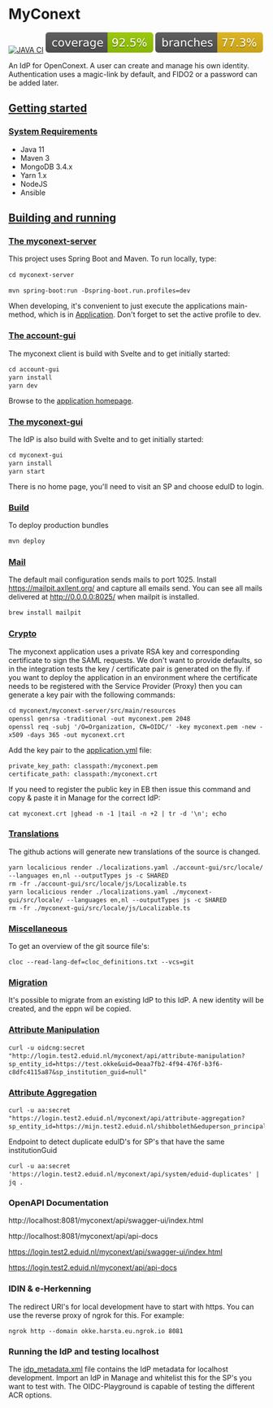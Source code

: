 # MyConext
[![JAVA CI](https://github.com/OpenConext/OpenConext-myconext/actions/workflows/actions.yml/badge.svg)](https://github.com/OpenConext/OpenConext-myconext/actions/workflows/actions.yml)
![Coverage](.github/badges/jacoco.svg)
![Branches](.github/badges/branches.svg)

An IdP for OpenConext. A user can create and manage his own identity. Authentication uses a magic-link by default, and FIDO2 or a password can be added later.

## [Getting started](#getting-started)

### [System Requirements](#system-requirements)

- Java 11
- Maven 3
- MongoDB 3.4.x
- Yarn 1.x
- NodeJS
- Ansible

## [Building and running](#building-and-running)

### [The myconext-server](#myconext-server)

This project uses Spring Boot and Maven. To run locally, type:

`cd myconext-server`

`mvn spring-boot:run -Dspring-boot.run.profiles=dev`

When developing, it's convenient to just execute the applications main-method, which is in [Application](myconext-server/src/main/java/myconext/MyConextServerApplication.java).
Don't forget to set the active profile to dev.

### [The account-gui](#myconext-gui)

The myconext client is build with Svelte and to get initially started:

```
cd account-gui
yarn install
yarn dev
```

Browse to the [application homepage](http://localhost:3001/).

### [The myconext-gui](#myconext-gui)

The IdP is also build with Svelte and to get initially started:

```
cd myconext-gui
yarn install
yarn start
```

There is no home page, you'll need to visit an SP and choose eduID to login.

### [Build](#build)

To deploy production bundles
```bash
mvn deploy
```
### [Mail](#mail)

The default mail configuration sends mails to port 1025. Install https://mailpit.axllent.org/ and capture all emails send. 
You can see all mails delivered at http://0.0.0.0:8025/ when mailpit is installed.
```bash
brew install mailpit
```

### [Crypto](#crypto)

The myconext application uses a private RSA key and corresponding certificate to sign the SAML requests. We don't want
to provide defaults, so in the integration tests the key / certificate pair is generated on the fly. if you want to
deploy the application in an environment where the certificate needs to be registered with the Service Provider (Proxy)
then you can generate a key pair with the following commands:
```
cd myconext/myconext-server/src/main/resources
openssl genrsa -traditional -out myconext.pem 2048
openssl req -subj '/O=Organization, CN=OIDC/' -key myconext.pem -new -x509 -days 365 -out myconext.crt
```
Add the key pair to the [application.yml](myconext-server/src/main/resources/application.yml) file:
```
private_key_path: classpath:/myconext.pem
certificate_path: classpath:/myconext.crt
```
If you need to register the public key in EB then issue this command and copy & paste it in Manage for the correct IdP:
```
cat myconext.crt |ghead -n -1 |tail -n +2 | tr -d '\n'; echo
```
### [Translations](translations)

The github actions will generate new translations of the source is changed.

```
yarn localicious render ./localizations.yaml ./account-gui/src/locale/ --languages en,nl --outputTypes js -c SHARED
rm -fr ./account-gui/src/locale/js/Localizable.ts
yarn localicious render ./localizations.yaml ./myconext-gui/src/locale/ --languages en,nl --outputTypes js -c SHARED
rm -fr ./myconext-gui/src/locale/js/Localizable.ts
```

### [Miscellaneous](#miscellaneous)

To get an overview of the git source file's:
```
cloc --read-lang-def=cloc_definitions.txt --vcs=git
```

### [Migration](#migration)

It's possible to migrate from an existing IdP to this IdP. A new identity will be created, and the eppn wil be copied.

### [Attribute Manipulation](#attribute-manipulation)
```
curl -u oidcng:secret "http://login.test2.eduid.nl/myconext/api/attribute-manipulation?sp_entity_id=https://test.okke&uid=0eaa7fb2-4f94-476f-b3f6-c8dfc4115a87&sp_institution_guid=null"
```

### [Attribute Aggregation](#attribute-aggregation)
```
curl -u aa:secret "https://login.test2.eduid.nl/myconext/api/attribute-aggregation?sp_entity_id=https://mijn.test2.eduid.nl/shibboleth&eduperson_principal_name=j.doe@example.com"
```
Endpoint to detect duplicate eduID's for SP's that have the same institutionGuid
```
curl -u aa:secret 'https://login.test2.eduid.nl/myconext/api/system/eduid-duplicates' | jq .
```

### OpenAPI Documentation

http://localhost:8081/myconext/api/swagger-ui/index.html

http://localhost:8081/myconext/api/api-docs

https://login.test2.eduid.nl/myconext/api/swagger-ui/index.html


https://login.test2.eduid.nl/myconext/api/api-docs

### IDIN & e-Herkenning

The redirect URI's for local development have to start with https. You can use the reverse proxy of ngrok for this. For example:
```
ngrok http --domain okke.harsta.eu.ngrok.io 8081
```

### Running the IdP and testing localhost

The [idp_metadata.xml](idp_metadata.xml) file contains the IdP metadata for localhost development. Import an IdP in Manage and
whitelist this for the SP's you want to test with. The OIDC-Playground is capable of testing the different ACR options.